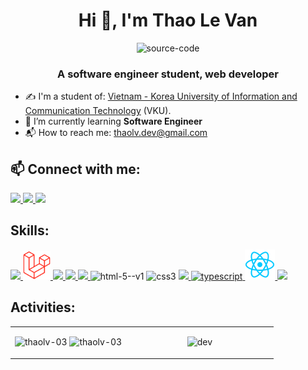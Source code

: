 <h1 align="center">Hi 👋, I'm Thao Le Van</h1>
<p align="center">
<!--   <img src="https://img.icons8.com/color/48/null/vietnam-circular.png"/> -->
  <img width="48" height="48" src="https://img.icons8.com/color/48/source-code.png" alt="source-code"/>
</p>
<p align="center">
  <h3 align="center">A software engineer student, web developer</h3>
</p>

- ✍ I'm a student of: [Vietnam - Korea University of Information and Communication Technology](https://vku.udn.vn) (VKU).
- 🌱 I’m currently learning **Software Engineer**
- 📬 How to reach me: <a href="mailto:thaolv.dev@gmail.com">thaolv.dev@gmail.com</a>

## 📫 Connect with me:

<p align="left">
  <a href="https://linkedin.com/in/thaolv03" target="_blank">
    <img src="https://img.icons8.com/color/48/null/linkedin.png"/>
  </a>
  <a href="https://twitter.com/thaolv03" alt="Twitter">
   <img src="https://img.icons8.com/color/96/null/twitter--v1.png" width="50px"/>
  </a>
  <a href="https://www.facebook.com/thaolv.03" alt="Facebook">
    <img src="https://img.icons8.com/fluent/48/000000/facebook-new.png" target="_blank"  />
  </a>
</p>

## Skills:
<p align="left">
<!--   <a href="https://www.mysql.com/" alt="mysql">
    <img src="https://img.icons8.com/color/48/null/mysql.png" target="_blank"/>
  </a> -->
  <a href="https://www.java.com/en/" alt="java">
    <img src="https://img.icons8.com/color/48/null/java-coffee-cup-logo--v1.png" target="_blank"/>
  </a>
  <a href="https://laravel.com/" alt="laravel">
    <img src="images/laravel-1.png" target="_blank" width="44px"/>
  </a>
  <a href="https://www.javascript.com/" alt="javascript">
    <img src="https://img.icons8.com/color/48/null/javascript--v1.png" target="_blank"/>
  </a>
  <a href="https://kotlinlang.org/" alt="kotlin">
    <img src="https://img.icons8.com/color/48/null/kotlin.png" target="_blank"/>
  </a>
  <a href="https://cplusplus.com/" alt="cpp">
    <img src="https://img.icons8.com/color/48/null/c-plus-plus-logo.png" target="_blank"/>
  </a>
  <a>
    <img width="48" height="48" src="https://img.icons8.com/color/48/html-5--v1.png" alt="html-5--v1"/>
  </a>
  <a>
    <img width="48" height="48" src="https://img.icons8.com/color/48/css3.png" alt="css3"/>
  </a>
  <a href="https://sass-lang.com/" alt="sass">
    <img src="https://img.icons8.com/color/48/null/sass.png" target="_blank"/>
  </a>
    <a href="https://www.typescriptlang.org/" alt="typescript">
    <img src="https://img.icons8.com/color/48/typescript.png" alt="typescript"/>
  </a>
<!--   <a href="https://beta.reactjs.org/" alt="react">
    <img src="images/react.png" target="_blank" width="42px"/>
  </a> -->
  <a href="https://beta.reactjs.org/" alt="react">
    <img src="images/react_1.png" target="_blank" width="48px"/>
  </a>
  <a href="https://git-scm.com/" alt="git">
    <img src="https://img.icons8.com/color/48/000000/git.png" target="_blank"/>
  </a>
</p>

## Activities:

<table style="width:100%;">
  <tr>
    <td width="44%">
      <img src="https://github-readme-stats.vercel.app/api/top-langs/?username=thaolv-03&bg_color=FFFFFF00&text_color=179fa3&layout=compact&hide=CSS&langs_count=10" alt="thaolv-03" width="100%"/>
      <img src="https://github-readme-stats.vercel.app/api?username=thaolv-03&bg_color=FFFFFF00&text_color=179fa3&show_icons=true&count_private=true&include_all_commits=true&custom_title=Works%20on%20Github" alt="thaolv-03" width="100%"/>
    </td>
    <td width="56%">
      <p align="center"> 
        <img src="https://cdn.dribbble.com/users/1059583/screenshots/4171367/coding-freak.gif" alt="dev" width="100%"/>
      </p>
    </td>
  </tr>
</table>
